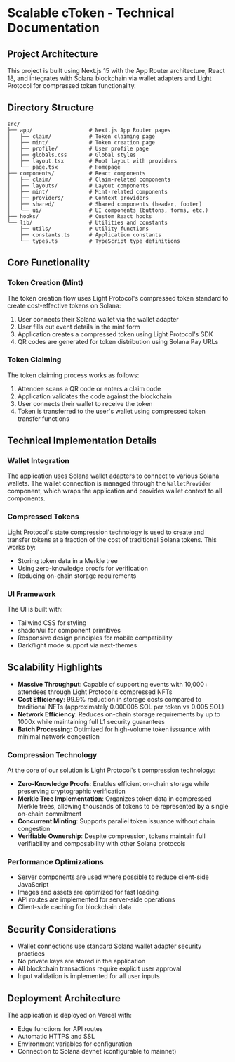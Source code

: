 # Scalable cToken - Technical Documentation

## Project Architecture

This project is built using Next.js 15 with the App Router architecture, React 18, and integrates with Solana blockchain via wallet adapters and Light Protocol for compressed token functionality.

## Directory Structure

```
src/
├── app/                  # Next.js App Router pages
│   ├── claim/            # Token claiming page
│   ├── mint/             # Token creation page
│   ├── profile/          # User profile page
│   ├── globals.css       # Global styles
│   ├── layout.tsx        # Root layout with providers
│   └── page.tsx          # Homepage
├── components/           # React components
│   ├── claim/            # Claim-related components
│   ├── layouts/          # Layout components
│   ├── mint/             # Mint-related components
│   ├── providers/        # Context providers
│   ├── shared/           # Shared components (header, footer)
│   └── ui/               # UI components (buttons, forms, etc.)
├── hooks/                # Custom React hooks
└── lib/                  # Utilities and constants
    ├── utils/            # Utility functions
    ├── constants.ts      # Application constants
    └── types.ts          # TypeScript type definitions
```

## Core Functionality

### Token Creation (Mint)

The token creation flow uses Light Protocol's compressed token standard to create cost-effective tokens on Solana:

1. User connects their Solana wallet via the wallet adapter
2. User fills out event details in the mint form
3. Application creates a compressed token using Light Protocol's SDK
4. QR codes are generated for token distribution using Solana Pay URLs

### Token Claiming

The token claiming process works as follows:

1. Attendee scans a QR code or enters a claim code
2. Application validates the code against the blockchain
3. User connects their wallet to receive the token
4. Token is transferred to the user's wallet using compressed token transfer functions

## Technical Implementation Details

### Wallet Integration

The application uses Solana wallet adapters to connect to various Solana wallets. The wallet connection is managed through the `WalletProvider` component, which wraps the application and provides wallet context to all components.

### Compressed Tokens

Light Protocol's state compression technology is used to create and transfer tokens at a fraction of the cost of traditional Solana tokens. This works by:

- Storing token data in a Merkle tree
- Using zero-knowledge proofs for verification
- Reducing on-chain storage requirements

### UI Framework

The UI is built with:

- Tailwind CSS for styling
- shadcn/ui for component primitives
- Responsive design principles for mobile compatibility
- Dark/light mode support via next-themes

## Scalability Highlights

- **Massive Throughput**: Capable of supporting events with 10,000+ attendees through Light Protocol's compressed NFTs
- **Cost Efficiency**: 99.9% reduction in storage costs compared to traditional NFTs (approximately 0.000005 SOL per token vs 0.005 SOL)
- **Network Efficiency**: Reduces on-chain storage requirements by up to 1000x while maintaining full L1 security guarantees
- **Batch Processing**: Optimized for high-volume token issuance with minimal network congestion

### Compression Technology

At the core of our solution is Light Protocol's t compression technology:

- **Zero-Knowledge Proofs**: Enables efficient on-chain storage while preserving cryptographic verification
- **Merkle Tree Implementation**: Organizes token data in compressed Merkle trees, allowing thousands of tokens to be represented by a single on-chain commitment
- **Concurrent Minting**: Supports parallel token issuance without chain congestion
- **Verifiable Ownership**: Despite compression, tokens maintain full verifiability and composability with other Solana protocols

### Performance Optimizations

- Server components are used where possible to reduce client-side JavaScript
- Images and assets are optimized for fast loading
- API routes are implemented for server-side operations
- Client-side caching for blockchain data

## Security Considerations

- Wallet connections use standard Solana wallet adapter security practices
- No private keys are stored in the application
- All blockchain transactions require explicit user approval
- Input validation is implemented for all user inputs

## Deployment Architecture

The application is deployed on Vercel with:

- Edge functions for API routes
- Automatic HTTPS and SSL
- Environment variables for configuration
- Connection to Solana devnet (configurable to mainnet)
